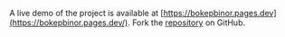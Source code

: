 A live demo of the project is available at [https://bokepbinor.pages.dev](https://bokepbinor.pages.dev/).
Fork the [repository](https://github.com/polastimirsa/bokeptkw) on GitHub.